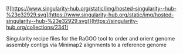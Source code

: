 [![https://www.singularity-hub.org/static/img/hosted-singularity--hub-%23e32929.svg](https://www.singularity-hub.org/static/img/hosted-singularity--hub-%23e32929.svg)](https://singularity-hub.org/collections/2341)

Singularity recipe files for the RaGOO tool to order and orient genome assembly contigs via Minimap2 alignments to a reference genome

